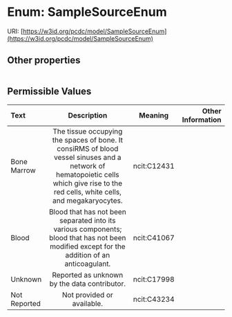 
# Enum: SampleSourceEnum




URI: [https://w3id.org/pcdc/model/SampleSourceEnum](https://w3id.org/pcdc/model/SampleSourceEnum)


## Other properties

|  |  |  |
| --- | --- | --- |

## Permissible Values

| Text | Description | Meaning | Other Information |
| :--- | :---: | :---: | ---: |
| Bone Marrow | The tissue occupying the spaces of bone. It consiRMS of blood vessel sinuses and a network of hematopoietic cells which give rise to the red cells, white cells, and megakaryocytes. | ncit:C12431 |  |
| Blood | Blood that has not been separated into its various components; blood that has not been modified except for the addition of an anticoagulant. | ncit:C41067 |  |
| Unknown | Reported as unknown by the data contributor. | ncit:C17998 |  |
| Not Reported | Not provided or available. | ncit:C43234 |  |

